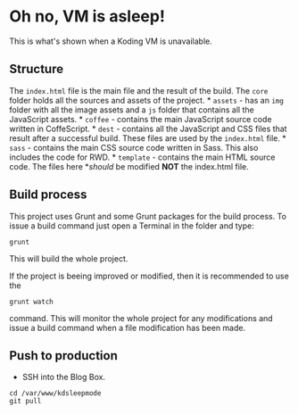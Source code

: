 # Oh no, VM is asleep!

This is what's shown when a Koding VM is unavailable.

## Structure

The `index.html` file is the main file and the result of the build.
The `core` folder holds all the sources and assets of the project.
    * `assets` - has an `img` folder with all the image assets and a `js` folder that contains all the JavaScript assets.
    * `coffee` - contains the main JavaScript source code written in CoffeScript.
    * `dest` - contains all the JavaScript and CSS files that result after a successful build. These files are used by the `index.html` file.
    * `sass` - contains the main CSS source code written in Sass. This also includes the code for RWD.
    * `template` - contains the main HTML source code. The files here **should* be modified **NOT** the index.html file.

## Build process

This project uses Grunt and some Grunt packages for the build process.
To issue a build command just open a Terminal in the folder and type:

```
grunt
```

This will build the whole project.

If the project is beeing improved or modified, then it is recommended to use the 

```
grunt watch
```

command. This will monitor the whole project for any modifications and issue a build command when a file modification has been made.

## Push to production

* SSH into the Blog Box.

```
cd /var/www/kdsleepmode
git pull
```
